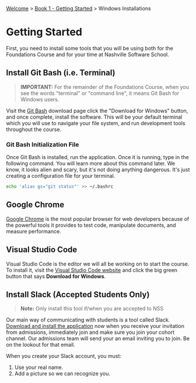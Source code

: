 [Welcome](../../) > [Book 1 - Getting Started](../README.md) > Windows Installations

# Getting Started

First, you need to install some tools that you will be using both for the Foundations Course and for your time at Nashville Software School.

## Install Git Bash (i.e. Terminal)

> **IMPORTANT:** For the remainder of the Foundations Course, when you see the words "terminal" or "command line", it means Git Bash for Windows users.

Visit the [Git Bash](http://www.git-scm.com/downloads) download page click the "Download for Windows" button, and once complete, install the software. This will be your default terminal which you will use to navigate your file system, and run development tools throughout the course.

### Git Bash Initialization File

Once Git Bash is installed, run the application. Once it is running, type in the following command. You will learn more about this command later. We know, it looks alien and scary, but it's not doing anything dangerous.  It's just creating a configuration file for your terminal.

```sh
echo 'alias gs="git status"' >> ~/.bashrc
```

## Google Chrome

[Google Chrome](https://www.google.com/chrome/browser/desktop/index.html) is the most popular browser for web developers because of the powerful tools it provides to test code, manipulate documents, and measure performance.

## Visual Studio Code

Visual Studio Code is the editor we will all be working on to start the course. To install it, visit the [Visual Studio Code website](https://code.visualstudio.com) and click the big green button that says **Download for Windows**.

## Install Slack (Accepted Students Only)

> **Note:** Only install this tool if/when you are accepted to NSS

Our main way of communicating with students is a tool called Slack. [Download and install the application](https://slack.com/downloads/windows) now when you receive your invitation from admissions, immediately join and make sure you join your cohort channel. Our admissions team will send your an email inviting you to join. Be on the lookout for that email.

When you create your Slack account, you must:

1. Use your real name.
1. Add a picture so we can recognize you.
